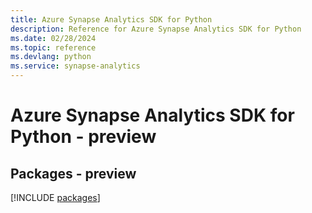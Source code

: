 ```yaml
---
title: Azure Synapse Analytics SDK for Python
description: Reference for Azure Synapse Analytics SDK for Python
ms.date: 02/28/2024
ms.topic: reference
ms.devlang: python
ms.service: synapse-analytics
---
```

# Azure Synapse Analytics SDK for Python - preview
## Packages - preview
[!INCLUDE [packages](synapse-analytics-index.md)]